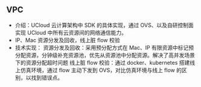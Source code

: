 ## VPC
- 介绍：UCloud 云计算架构中 SDK 的具体实现，通过 OVS、以及自研控制面实现 UCloud 中所有云资源间的网络通信能力。
- IP、Mac 资源分发及回收，线上脏 flow 校验
- 技术实现：
    资源分发及回收：采用预分配方式在 Mac、IP 有限资源中标记预分配资源，分钟级补充资源池，优先从资源池中分配资源。解决了高并发场景下的资源分配超时问题
    线上脏 flow 校验：通过 docker、kubernetes 搭建线上仿真环境，通过 flow 主动下发到 OVS，对比仿真环境与线上 flow 的区别，以找到错误点。
